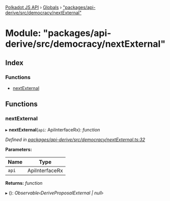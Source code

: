 [Polkadot JS API](../README.md) › [Globals](../globals.md) › ["packages/api-derive/src/democracy/nextExternal"](_packages_api_derive_src_democracy_nextexternal_.md)

# Module: "packages/api-derive/src/democracy/nextExternal"

## Index

### Functions

* [nextExternal](_packages_api_derive_src_democracy_nextexternal_.md#nextexternal)

## Functions

###  nextExternal

▸ **nextExternal**(`api`: ApiInterfaceRx): *function*

*Defined in [packages/api-derive/src/democracy/nextExternal.ts:32](https://github.com/polkadot-js/api/blob/ebe6d03762/packages/api-derive/src/democracy/nextExternal.ts#L32)*

**Parameters:**

Name | Type |
------ | ------ |
`api` | ApiInterfaceRx |

**Returns:** *function*

▸ (): *Observable‹DeriveProposalExternal | null›*
